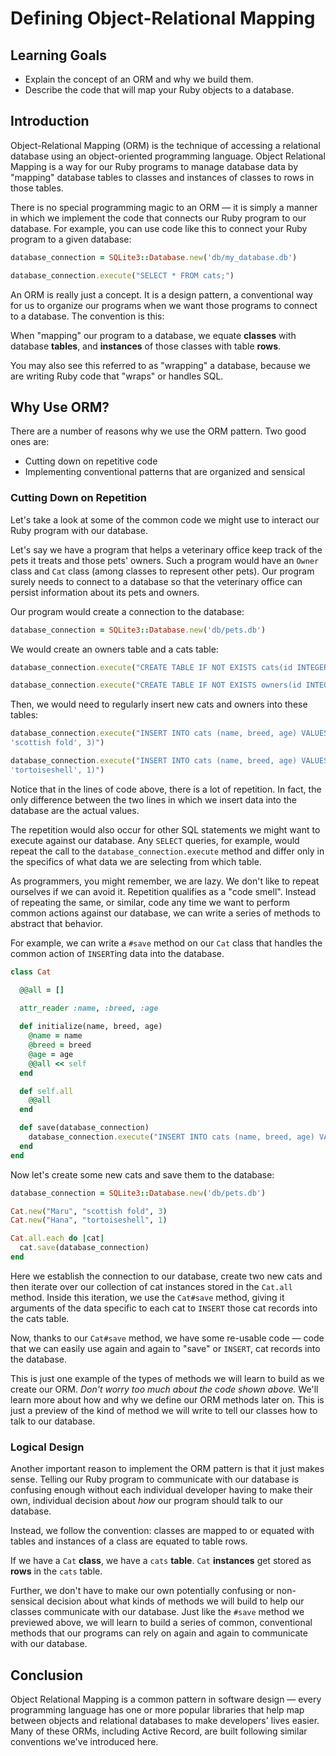 # Defining Object-Relational Mapping

## Learning Goals

- Explain the concept of an ORM and why we build them.
- Describe the code that will map your Ruby objects to a database.

## Introduction

Object-Relational Mapping (ORM) is the technique of accessing a relational
database using an object-oriented programming language. Object Relational
Mapping is a way for our Ruby programs to manage database data by "mapping"
database tables to classes and instances of classes to rows in those tables.

There is no special programming magic to an ORM — it is simply a manner in which
we implement the code that connects our Ruby program to our database. For
example, you can use code like this to connect your Ruby program to a given
database:

```ruby
database_connection = SQLite3::Database.new('db/my_database.db')

database_connection.execute("SELECT * FROM cats;")
```

An ORM is really just a concept. It is a design pattern, a conventional way for
us to organize our programs when we want those programs to connect to a
database. The convention is this:

When "mapping" our program to a database, we equate **classes** with database
**tables**, and **instances** of those classes with table **rows**.

You may also see this referred to as "wrapping" a database, because we are
writing Ruby code that "wraps" or handles SQL.

## Why Use ORM?

There are a number of reasons why we use the ORM pattern. Two good ones are:

- Cutting down on repetitive code
- Implementing conventional patterns that are organized and sensical

### Cutting Down on Repetition

Let's take a look at some of the common code we might use to interact our Ruby
program with our database.

Let's say we have a program that helps a veterinary office keep track of the
pets it treats and those pets' owners. Such a program would have an `Owner`
class and `Cat` class (among classes to represent other pets). Our program
surely needs to connect to a database so that the veterinary office can persist
information about its pets and owners.

Our program would create a connection to the database:

```ruby
database_connection = SQLite3::Database.new('db/pets.db')
```

We would create an owners table and a cats table:

```ruby
database_connection.execute("CREATE TABLE IF NOT EXISTS cats(id INTEGER PRIMARY KEY, name TEXT, breed TEXT, age INTEGER)")

database_connection.execute("CREATE TABLE IF NOT EXISTS owners(id INTEGER PRIMARY KEY, name TEXT)")
```

Then, we would need to regularly insert new cats and owners into these tables:

```ruby
database_connection.execute("INSERT INTO cats (name, breed, age) VALUES ('Maru',
'scottish fold', 3)")

database_connection.execute("INSERT INTO cats (name, breed, age) VALUES ('Hana',
'tortoiseshell', 1)")
```

Notice that in the lines of code above, there is a lot of repetition. In fact,
the only difference between the two lines in which we insert data into the
database are the actual values.

The repetition would also occur for other SQL statements we might want to
execute against our database. Any `SELECT` queries, for example, would repeat
the call to the `database_connection.execute` method and differ only in the
specifics of what data we are selecting from which table.

As programmers, you might remember, we are lazy. We don't like to repeat
ourselves if we can avoid it. Repetition qualifies as a "code smell". Instead of
repeating the same, or similar, code any time we want to perform common actions
against our database, we can write a series of methods to abstract that
behavior.

For example, we can write a `#save` method on our `Cat` class that handles the
common action of `INSERT`ing data into the database.

```ruby
class Cat

  @@all = []
  
  attr_reader :name, :breed, :age

  def initialize(name, breed, age)
    @name = name
    @breed = breed
    @age = age
    @@all << self
  end

  def self.all
    @@all
  end

  def save(database_connection)
    database_connection.execute("INSERT INTO cats (name, breed, age) VALUES (?, ?, ?)", self.name, self.breed, self.age)
  end
end
```

Now let's create some new cats and save them to the database:

```ruby
database_connection = SQLite3::Database.new('db/pets.db')

Cat.new("Maru", "scottish fold", 3)
Cat.new("Hana", "tortoiseshell", 1)

Cat.all.each do |cat|
  cat.save(database_connection)
end
```

Here we establish the connection to our database, create two new cats and then
iterate over our collection of cat instances stored in the `Cat.all` method.
Inside this iteration, we use the `Cat#save` method, giving it arguments of the
data specific to each cat to `INSERT` those cat records into the cats table.

Now, thanks to our `Cat#save` method, we have some re-usable code — code that we
can easily use again and again to "save" or `INSERT`, cat records into the
database.

This is just one example of the types of methods we will learn to build as we
create our ORM. _Don't worry too much about the code shown above._ We'll learn
more about how and why we define our ORM methods later on. This is just a
preview of the kind of method we will write to tell our classes how to talk to
our database.

### Logical Design

Another important reason to implement the ORM pattern is that it just makes
sense. Telling our Ruby program to communicate with our database is confusing
enough without each individual developer having to make their own, individual
decision about _how_ our program should talk to our database.

Instead, we follow the convention: classes are mapped to or equated with tables
and instances of a class are equated to table rows.

If we have a `Cat` **class**, we have a `cats` **table**. `Cat` **instances**
get stored as **rows** in the `cats` table.

Further, we don't have to make our own potentially confusing or non-sensical
decision about what kinds of methods we will build to help our classes
communicate with our database. Just like the `#save` method we previewed above,
we will learn to build a series of common, conventional methods that our
programs can rely on again and again to communicate with our database.

## Conclusion

Object Relational Mapping is a common pattern in software design — every
programming language has one or more popular libraries that help map between
objects and relational databases to make developers' lives easier. Many of these
ORMs, including Active Record, are built following similar conventions we've
introduced here.
